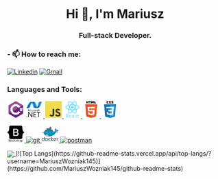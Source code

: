 <h1 align="center">Hi 👋, I'm Mariusz</h1>
<h3 align="center">Full-stack Developer.</h3>

<h3 align="left">- 📫 How to reach me: </h3>
<p align="left">
  <a href='https://www.linkedin.com/in/mariuszwozniak145' target="_blank"><img alt='Linkedin' src='https://img.shields.io/badge/Linkedin-100000?style=plastic&logo=Linkedin&logoColor=white&labelColor=0A66C2&color=0A66C2'/></a>
  <a href='mailto:mariuszwozniak145@gmail.com?subject=[GitHub]%20Source%20Han%20Sans' target="_blank"><img alt='Gmail' src='https://img.shields.io/badge/mariuszwozniak145@gmail.com-100000?style=plastic&logo=Gmail&logoColor=white&labelColor=CD403A&color=CD403A'/></a>
</p>

<h3 align="left">Languages and Tools: </h3>
<p align="left">
<a href="https://www.w3schools.com/cs/" target="_blank" rel="noreferrer"> <img src="https://raw.githubusercontent.com/devicons/devicon/master/icons/csharp/csharp-original.svg" alt="csharp" width="40" height="40"/></a>
<a href="https://dotnet.microsoft.com/" target="_blank" rel="noreferrer"> <img src="https://raw.githubusercontent.com/devicons/devicon/master/icons/dot-net/dot-net-original-wordmark.svg" alt="dotnet" width="40" height="40"/> </a> 
<a href="https://developer.mozilla.org/en-US/docs/Web/JavaScript" target="_blank" rel="noreferrer"> <img src="https://raw.githubusercontent.com/devicons/devicon/master/icons/javascript/javascript-original.svg" alt="javascript" width="40" height="40"/> </a>
<a href="https://reactjs.org/" target="_blank" rel="noreferrer"> <img src="https://raw.githubusercontent.com/devicons/devicon/master/icons/react/react-original-wordmark.svg" alt="react" width="40" height="40"/> </a>
<a href="https://www.w3.org/html/" target="_blank" rel="noreferrer"> <img src="https://raw.githubusercontent.com/devicons/devicon/master/icons/html5/html5-original-wordmark.svg" alt="html5" width="40" height="40"/> </a>
<a href="https://www.w3schools.com/css/" target="_blank" rel="noreferrer"> <img src="https://raw.githubusercontent.com/devicons/devicon/master/icons/css3/css3-original-wordmark.svg" alt="css3" width="40" height="40"/> </a>
<p align="left"> <a href="https://getbootstrap.com" target="_blank" rel="noreferrer"> <img src="https://raw.githubusercontent.com/devicons/devicon/master/icons/bootstrap/bootstrap-plain-wordmark.svg" alt="bootstrap" width="40" height="40"/> </a>
<a href="https://git-scm.com/" target="_blank" rel="noreferrer"> <img src="https://www.vectorlogo.zone/logos/git-scm/git-scm-icon.svg" alt="git" width="40" height="40"/> </a>
<a href="https://www.docker.com/" target="_blank" rel="noreferrer"> <img src="https://raw.githubusercontent.com/devicons/devicon/master/icons/docker/docker-original-wordmark.svg" alt="docker" width="40" height="40"/> </a>
<a href="https://postman.com" target="_blank" rel="noreferrer"> <img src="https://www.vectorlogo.zone/logos/getpostman/getpostman-icon.svg" alt="postman" width="40" height="40"/> </a>
</p>

 <a href="https://github-readme-stats.vercel.app/api/top-langs/?username=MariuszWozniak145&layout=compact&theme=gotham">
  <img align="center" src="https://github-readme-stats.vercel.app/api/top-langs/?username=MariuszWozniak145&layout=compact&theme=gotham" />
</a>
[![Top Langs](https://github-readme-stats.vercel.app/api/top-langs/?username=MariuszWozniak145)](https://github.com/MariuszWozniak145/github-readme-stats)
